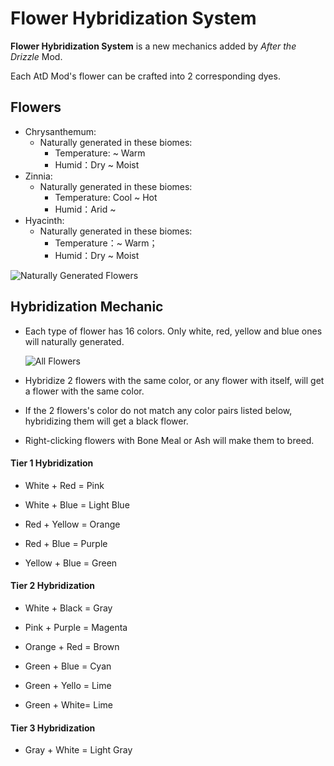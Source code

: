 # Flower Hybridization System

**Flower Hybridization System** is a new mechanics added by *After the Drizzle* Mod.

Each AtD Mod's flower can be crafted into 2 corresponding dyes.

## Flowers

- Chrysanthemum:
  - Naturally generated in these biomes:
    - Temperature: ~ Warm
    - Humid：Dry ~ Moist
- Zinnia:
  - Naturally generated in these biomes:
    - Temperature: Cool ~ Hot
    - Humid：Arid ~
- Hyacinth: 
  - Naturally generated in these biomes:
    - Temperature：~ Warm；
    - Humid：Dry ~ Moist

![Naturally Generated Flowers](../.gitbook/assets/blocks-items/flowers.png)

## Hybridization Mechanic

- Each type of flower has 16 colors. Only white, red, yellow and blue ones will naturally generated.

  ![All Flowers](../.gitbook/assets/descriptions/flowers.png)

- Hybridize 2 flowers with the same color, or any flower with itself, will get a flower with the same color.

- If the 2 flowers's color do not match any color pairs listed below, hybridizing them will get a black flower.

- Right-clicking flowers with Bone Meal or Ash will make them to breed.

#### Tier 1 Hybridization

- White + Red = Pink

- White + Blue = Light Blue

- Red + Yellow = Orange

- Red + Blue = Purple

- Yellow + Blue = Green

#### Tier 2 Hybridization

- White + Black = Gray

- Pink + Purple = Magenta

- Orange + Red = Brown

- Green + Blue = Cyan

- Green + Yello = Lime

- Green + White= Lime

#### Tier 3 Hybridization

- Gray + White = Light Gray
